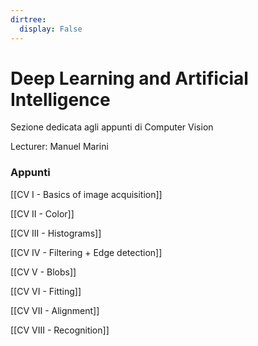 ```yaml
---
dirtree:
  display: False
---
```


# Deep Learning and Artificial Intelligence

Sezione dedicata agli appunti di Computer Vision

Lecturer:  Manuel Marini

### Appunti

[[CV I - Basics of image acquisition]]

[[CV II - Color]]

[[CV III - Histograms]]

[[CV IV - Filtering + Edge detection]]

[[CV V - Blobs]]

[[CV VI - Fitting]]

[[CV VII - Alignment]]

[[CV VIII - Recognition]]